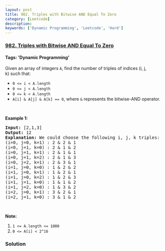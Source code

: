 ```yaml
---
layout: post
title: 982. Triples with Bitwise AND Equal To Zero
category: [Leetcode]
description: 
keywords: ['Dynamic Programming', 'Leetcode', 'Hard']
---
```

### [982. Triples with Bitwise AND Equal To Zero](https://leetcode.com/problems/triples-with-bitwise-and-equal-to-zero)

#### Tags: 'Dynamic Programming'

<div class="content__u3I1 question-content__JfgR"><div><p>Given an array of integers <code>A</code>, find the number of triples of indices (i, j, k) such that:</p>
<ul>
<li><code>0 &lt;= i &lt; A.length</code></li>
<li><code>0 &lt;= j &lt; A.length</code></li>
<li><code>0 &lt;= k &lt; A.length</code></li>
<li><code>A[i] &amp; A[j] &amp; A[k] == 0</code>, where <code>&amp;</code> represents the bitwise-AND operator.</li>
</ul>
<p> </p>
<p><strong>Example 1:</strong></p>
<pre><strong>Input: </strong><span id="example-input-1-1">[2,1,3]</span>
<strong>Output: </strong><span id="example-output-1">12</span>
<strong>Explanation: </strong>We could choose the following i, j, k triples:
(i=0, j=0, k=1) : 2 &amp; 2 &amp; 1
(i=0, j=1, k=0) : 2 &amp; 1 &amp; 2
(i=0, j=1, k=1) : 2 &amp; 1 &amp; 1
(i=0, j=1, k=2) : 2 &amp; 1 &amp; 3
(i=0, j=2, k=1) : 2 &amp; 3 &amp; 1
(i=1, j=0, k=0) : 1 &amp; 2 &amp; 2
(i=1, j=0, k=1) : 1 &amp; 2 &amp; 1
(i=1, j=0, k=2) : 1 &amp; 2 &amp; 3
(i=1, j=1, k=0) : 1 &amp; 1 &amp; 2
(i=1, j=2, k=0) : 1 &amp; 3 &amp; 2
(i=2, j=0, k=1) : 3 &amp; 2 &amp; 1
(i=2, j=1, k=0) : 3 &amp; 1 &amp; 2
</pre>
<p> </p>
<p><strong>Note:</strong></p>
<ol>
<li><code><font face="monospace">1 &lt;= A.length &lt;= 1000</font></code></li>
<li><code>0 &lt;= A[i] &lt; 2^16</code></li>
</ol>
</div></div>

### Solution
